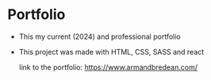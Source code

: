 # Portfolio
- This my current (2024) and professional portfolio

- This project was made with HTML, CSS, SASS and react

  link to the portfolio: https://www.armandbredean.com/

